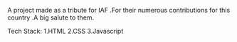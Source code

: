 A project made as a tribute for IAF .For their numerous contributions for this country .A big salute to them.

Tech Stack:
1.HTML
2.CSS
3.Javascript
